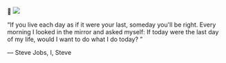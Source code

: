 🔭 
![](https://komarev.com/ghpvc/?username=your-github-username&color=blueviolet)

“If you live each day as if it were your last, someday you'll be right. Every morning I looked in the mirror and asked myself: If today were the last day of my life, would I want to do what I do today? ”

― Steve Jobs, I, Steve
